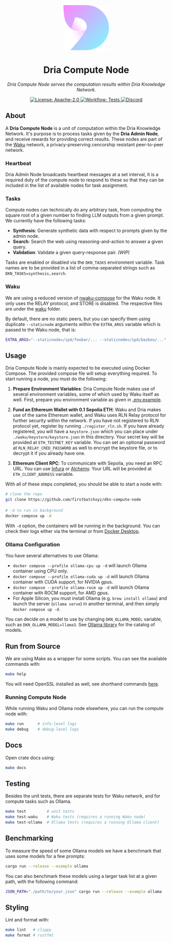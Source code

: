 <p align="center">
  <img src="https://raw.githubusercontent.com/firstbatchxyz/dria-js-client/master/logo.svg" alt="logo" width="142">
</p>

<p align="center">
  <h1 align="center">
    Dria Compute Node
  </h1>
  <p align="center">
    <i>Dria Compute Node serves the computation results within Dria Knowledge Network.</i>
  </p>
</p>

<p align="center">
    <a href="https://opensource.org/license/apache-2-0" target="_blank">
        <img alt="License: Apache-2.0" src="https://img.shields.io/badge/license-Apache%202.0-7CB9E8.svg">
    </a>
    <a href="./.github/workflows/test.yml" target="_blank">
        <img alt="Workflow: Tests" src="https://github.com/firstbatchxyz/dkn-compute-node/actions/workflows/tests.yml/badge.svg?branch=master">
    </a>
    <a href="https://discord.gg/2wuU9ym6fq" target="_blank">
        <img alt="Discord" src="https://dcbadge.vercel.app/api/server/2wuU9ym6fq?style=flat">
    </a>
</p>

## About

A **Dria Compute Node** is a unit of computation within the Dria Knowledge Network. It's purpose is to process tasks given by the **Dria Admin Node**, and receive rewards for providing correct results. These nodes are part of the [Waku](https://waku.org/) network, a privacy-preserving cencorship resistant peer-to-peer network.

### Heartbeat

Dria Admin Node broadcasts heartbeat messages at a set interval, it is a required duty of the compute node to respond to these so that they can be included in the list of available nodes for task assignment.

### Tasks

Compute nodes can technically do any arbitrary task, from computing the square root of a given number to finding LLM outputs from a given prompt. We currently have the following tasks:

- **Synthesis**: Generate synthetic data with respect to prompts given by the admin node.
- **Search**: Search the web using reasoning-and-action to answer a given query.
- **Validation**: Validate a given query-response pair. _(WIP)_

Tasks are enabled or disabled via the `DKN_TASKS` environment variable. Task names are to be provided in a list of comma-separated strings such as `DKN_TASKS=synthesis,search`.

### Waku

We are using a reduced version of [nwaku-compose](https://github.com/waku-org/nwaku-compose) for the Waku node. It only uses the RELAY protocol, and STORE is disabled. The respective files are under the [waku](./waku/) folder.

By default, there are no static peers, but you can specify them using duplicate `--staticnode` arguments within the `EXTRA_ARGS` variable which is passed to the Waku node, that is:

```sh
EXTRA_ARGS="--staticnode=/ip4/foobar/... --staticnode=/ip4/bazboo/..."
```

## Usage

Dria Compute Node is mainly expected to be executed using Docker Compose. The provided compose file will setup everything required. To start running a node, you must do the following:

1. **Prepare Environment Variables**: Dria Compute Node makes use of several environment variables, some of which used by Waku itself as well. First, prepare you environment variable as given in [.env.example](./.env.example).

1. **Fund an Ethereum Wallet with 0.1 Sepolia ETH**: Waku and Dria makes use of the same Ethereum wallet, and Waku uses RLN Relay protocol for further security within the network. If you have not registered to RLN protocol yet, register by running `./register_rln.sh`. If you have already registered, you will have a `keystore.json` which you can place under `./waku/keystore/keystore.json` in this directory. Your secret key will be provided at `ETH_TESTNET_KEY` variable. You can set an optional password at `RLN_RELAY_CRED_PASSWORD` as well to encrypt the keystore file, or to decrypt it if you already have one.

1. **Ethereum Client RPC**: To communicate with Sepolia, you need an RPC URL. You can use [Infura](https://app.infura.io/) or [Alchemy](https://www.alchemy.com/). Your URL will be provided at `ETH_CLIENT_ADDRESS` variable.

With all of these steps completed, you should be able to start a node with:

```sh
# clone the repo
git clone https://github.com/firstbatchxyz/dkn-compute-node

# -d to run in background
docker compose up -d
```

With `-d` option, the containers will be running in the background. You can check their logs either via the terminal or from [Docker Desktop](https://www.docker.com/products/docker-desktop/).

### Ollama Configuration

You have several alternatives to use Ollama:

- `docker compose --profile ollama-cpu up -d` will launch Ollama container using CPU only.
- `docker compose --profile ollama-cuda up -d` will launch Ollama container with CUDA support, for NVIDIA gpus.
- `docker compose --profile ollama-rocm up -d` will launch Ollama container with ROCM support, for AMD gpus.
- For Apple Silicon, you must install Ollama (e.g. `brew install ollama`) and launch the server (`ollama serve`) in another terminal, and then simply `docker compose up -d`.

You can decide on a model to use by changing `DKN_OLLAMA_MODEL` variable, such as `DKN_OLLAMA_MODEL=llama3`. See [Ollama library](https://ollama.com/library) for the catalog of models.

## Run from Source

We are using Make as a wrapper for some scripts. You can see the available commands with:

```sh
make help
```

You will need OpenSSL installed as well, see shorthand commands [here](https://github.com/sfackler/rust-openssl/issues/855#issuecomment-450057552).

### Running Compute Node

While running Waku and Ollama node elsewhere, you can run the compute node with:

```sh
make run      # info-level logs
make debug    # debug-level logs
```

## Docs

Open crate docs using:

```sh
make docs
```

## Testing

Besides the unit tests, there are separate tests for Waku network, and for compute tasks such as Ollama.

```sh
make test         # unit tests
make test-waku    # Waku tests (requires a running Waku node)
make test-ollama  # Ollama tests (requires a running Ollama client)
```

## Benchmarking

To measure the speed of some Ollama models we have a benchmark that uses some models for a few prompts:

```sh
cargo run --release --example ollama
```

You can also benchmark these models using a larger task list at a given path, with the following command:

```sh
JSON_PATH="./path/to/your.json" cargo run --release --example ollama
```

## Styling

Lint and format with:

```sh
make lint   # clippy
make format # rustfmt
```
